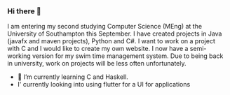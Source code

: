 ### Hi there 👋

I am entering my second studying Computer Science (MEng) at the University of Southampton this September.
I have created projects in Java (javafx and maven projects), Python and C#.
I want to work on a project with C and I would like to create my own website.
I now have a semi-working version for my swim time management system.
Due to being back in university, work on projects will be less often unfortunately.
- 🌱 I’m currently learning C and Haskell.
- I' currently looking into using flutter for a UI for applications

<!--
**hurstie16s/hurstie16s** is a ✨ _special_ ✨ repository because its `README.md` (this file) appears on your GitHub profile.

Here are some ideas to get you started:

- 🔭 I’m currently working on ...
- 🌱 I’m currently learning C
- 👯 I’m looking to collaborate on ...
- 🤔 I’m looking for help with ...
- 💬 Ask me about ...
- 📫 How to reach me: ...
- 😄 Pronouns: ...
- ⚡ Fun fact: ...
-->
